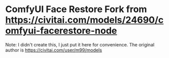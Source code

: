 # ComfyUI Face Restore Fork from https://civitai.com/models/24690/comfyui-facerestore-node
Note: I didn't create this, I just put it here for convenience. The original author is https://civitai.com/user/m99/models
